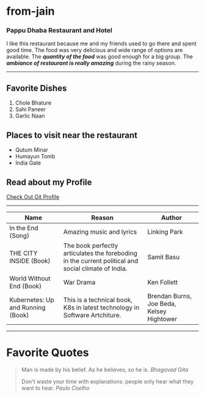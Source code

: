 # from-jain

### Pappu Dhaba Restaurant and Hotel
I like this restaurant because me and my friends used to go there and spent good time. The food was very delicious and wide range of options are available. The ***quantity of the food*** was good enough for a big group. The ***ambiance of restaurant is really amazing*** during the rainy season.

---
## Favorite Dishes
1. Chole Bhature
2. Sahi Paneer
3. Garlic Naan

## Places to visit near the restaurant
* Qutum Minar
* Humayun Tomb
* India Gate

## Read about my Profile
[Check Out Git Profile](https://github.com/piyush-5651/from-jain/blob/main/MyMedia.md)

---
| Name | Reason | Author |
| ------------- | ------------- | -------- |
| In the End (Song)  | Amazing music and lyrics  | Linking Park |
| THE CITY INSIDE (Book)  | The book perfectly articulates the foreboding in the current political and social climate of India.  | Samit Basu |
| World Without End (Book)  | War Drama  | Ken Follett |
| Kubernetes: Up and Running (Book)  | This is a technical book, K8s in latest technology in Software Artchiture.  | Brendan Burns, Joe Beda, Kelsey Hightower |

---
# Favorite Quotes
> Man is made by his belief. As he believes, so he is. *Bhagavad Gita*
>
> Don't waste your time with explanations: people only hear what they want to hear. *Paulo Coelho*
